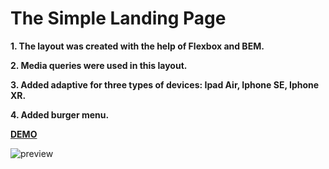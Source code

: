 # The Simple Landing Page #
__1. The layout was created with the help of Flexbox and BEM.__

__2. Media queries were used in this layout.__

__3. Added adaptive for three types of devices: Ipad Air, Iphone SE, Iphone XR.__

__4. Added burger menu.__

__[DEMO](https://nikitalugovskih.github.io/Simple-Landing-Page/ "Необязательная подсказка")__ 

![preview](https://github.com/nikitalugovskih/landing-page/blob/main/preview.jpg?raw=true)
